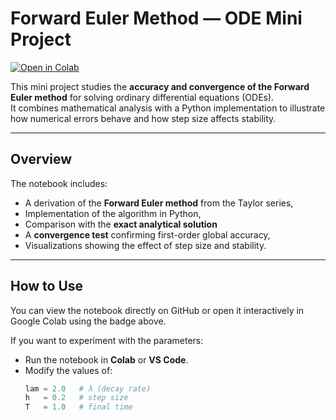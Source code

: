 # Forward Euler Method — ODE Mini Project

[![Open in Colab](https://colab.research.google.com/assets/colab-badge.svg)](https://colab.research.google.com/github/YourUsername/euler-method-mini-project/blob/main/ODE_Euler_MiniProject.ipynb)

This mini project studies the **accuracy and convergence of the Forward Euler method** for solving ordinary differential equations (ODEs).  
It combines mathematical analysis with a Python implementation to illustrate how numerical errors behave and how step size affects stability.

---

##  Overview

The notebook includes:
- A derivation of the **Forward Euler method** from the Taylor series,
- Implementation of the algorithm in Python,
- Comparison with the **exact analytical solution**
- A **convergence test** confirming first-order global accuracy,
- Visualizations showing the effect of step size and stability.

---

##  How to Use

You can view the notebook directly on GitHub or open it interactively in Google Colab using the badge above.

If you want to experiment with the parameters:
- Run the notebook in **Colab** or **VS Code**.
- Modify the values of:
  ```python
  lam = 2.0   # λ (decay rate)
  h   = 0.2   # step size
  T   = 1.0   # final time
